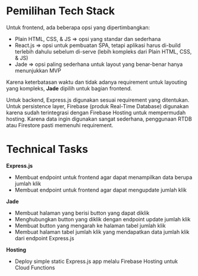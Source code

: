 
# Pemilihan Tech Stack
Untuk frontend, ada beberapa opsi yang dipertimbangkan:
- Plain HTML, CSS, & JS => opsi yang standar dan sederhana
- React.js => opsi untuk pembuatan SPA, tetapi aplikasi harus di-build terlebih dahulu sebelum di-serve (lebih kompleks dari Plain HTML, CSS, & JS)
- Jade => opsi paling sederhana untuk layout yang benar-benar hanya menunjukkan MVP

Karena keterbatasan waktu dan tidak adanya requirement untuk layouting yang kompleks, **Jade** dipilih untuk bagian frontend.

Untuk backend, Express.js digunakan sesuai requirement yang ditentukan. Untuk persistence layer, Firebase (produk Real-Time Database) digunakan karena sudah terintegrasi dengan Firebase Hosting untuk mempermudah hosting. Karena data ingin digunakan sangat sederhana, penggunaan RTDB atau Firestore pasti memenuhi requirement.

# Technical Tasks
**Express.js**
- Membuat endpoint untuk frontend agar dapat menampilkan data berupa jumlah klik
- Membuat endpoint untuk frontend agar dapat mengupdate jumlah klik

**Jade**
- Membuat halaman yang berisi button yang dapat diklik
- Menghubungkan button yang diklik dengan endpoint update jumlah klik
- Membuat button yang mengarah ke halaman tabel jumlah klik
- Membuat halaman tabel jumlah klik yang mendapatkan data jumlah klik dari endpoint Express.js

**Hosting**
- Deploy simple static Express.js app melalu Firebase Hosting untuk Cloud Functions